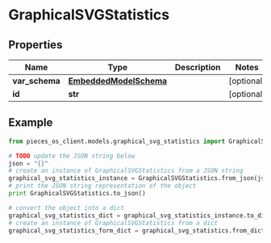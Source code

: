 # GraphicalSVGStatistics


## Properties

Name | Type | Description | Notes
------------ | ------------- | ------------- | -------------
**var_schema** | [**EmbeddedModelSchema**](EmbeddedModelSchema) |  | [optional] 
**id** | **str** |  | [optional] 

## Example

```python
from pieces_os_client.models.graphical_svg_statistics import GraphicalSVGStatistics

# TODO update the JSON string below
json = "{}"
# create an instance of GraphicalSVGStatistics from a JSON string
graphical_svg_statistics_instance = GraphicalSVGStatistics.from_json(json)
# print the JSON string representation of the object
print GraphicalSVGStatistics.to_json()

# convert the object into a dict
graphical_svg_statistics_dict = graphical_svg_statistics_instance.to_dict()
# create an instance of GraphicalSVGStatistics from a dict
graphical_svg_statistics_form_dict = graphical_svg_statistics.from_dict(graphical_svg_statistics_dict)
```



